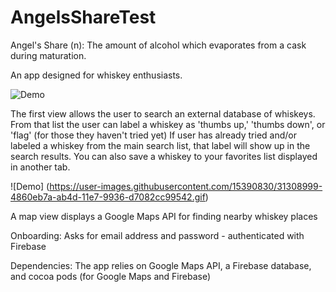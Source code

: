 # AngelsShareTest

Angel's Share (n): The amount of alcohol which evaporates from a cask during maturation.

An app designed for whiskey enthusiasts.

![Demo](https://user-images.githubusercontent.com/15390830/31308906-3887dd2c-ab4c-11e7-8173-734432a70189.gif)

The first view allows the user to search an external database of whiskeys. 
From that list the user can label a whiskey as 'thumbs up,' 'thumbs down', or 'flag' (for those they haven't tried yet)
If user has already tried and/or labeled a whiskey from the main search list, that label will show up in the search results. You can also save a whiskey to your favorites list displayed in another tab.

![Demo] (https://user-images.githubusercontent.com/15390830/31308999-4860eb7a-ab4d-11e7-9936-d7082cc99542.gif)


A map view displays a Google Maps API for finding nearby whiskey places


Onboarding: Asks for email address and password - authenticated with Firebase

Dependencies:
The app relies on Google Maps API, a Firebase database, and cocoa pods (for Google Maps and Firebase)

